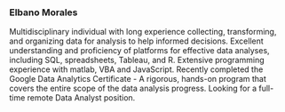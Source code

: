 ### Elbano Morales
Multidisciplinary individual with long experience collecting, transforming, and organizing data for analysis to help informed decisions. Excellent understanding and proficiency of platforms for effective data analyses, including SQL, spreadsheets, Tableau, and R. Extensive programming experience with matlab, VBA and JavaScript. Recently completed the Google Data Analytics Certificate - A rigorous, hands-on program that covers the entire scope of the data analysis progress. Looking for a full-time remote Data Analyst position.

<!--
**ElbanoMorales/ElbanoMorales** is a ✨ _special_ ✨ repository because its `README.md` (this file) appears on your GitHub profile.

Here are some ideas to get you started:

- 🔭 I’m currently working on ...
- 🌱 I’m currently learning ...
- 👯 I’m looking to collaborate on ...
- 🤔 I’m looking for help with ...
- 💬 Ask me about ...
- 📫 How to reach me: ...
- 😄 Pronouns: ...
- ⚡ Fun fact: ...
-->
